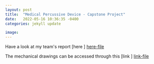 ```yaml
---
layout: post
title:  "Medical Percussive Device - Capstone Project"
date:   2022-05-16 10:36:35 -0400
categories: jekyll update

image: 
---
```


Have a look at my team's report [here ] [here-file]

[here-file]: https://github.com/a-mahal/a-mahal.github.io/blob/main/assets/Medical%20Percussive%20Device.pdf

The mechanical drawings can be accessed through this [link ] [link-file]

[link-file]: https://github.com/a-mahal/a-mahal.github.io/blob/main/assets/Engineering%20Drawings.pdf
